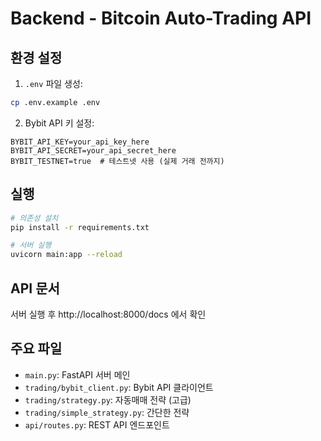 # Backend - Bitcoin Auto-Trading API

## 환경 설정

1. `.env` 파일 생성:
```bash
cp .env.example .env
```

2. Bybit API 키 설정:
```env
BYBIT_API_KEY=your_api_key_here
BYBIT_API_SECRET=your_api_secret_here
BYBIT_TESTNET=true  # 테스트넷 사용 (실제 거래 전까지)
```

## 실행

```bash
# 의존성 설치
pip install -r requirements.txt

# 서버 실행
uvicorn main:app --reload
```

## API 문서

서버 실행 후 http://localhost:8000/docs 에서 확인

## 주요 파일

- `main.py`: FastAPI 서버 메인
- `trading/bybit_client.py`: Bybit API 클라이언트
- `trading/strategy.py`: 자동매매 전략 (고급)
- `trading/simple_strategy.py`: 간단한 전략
- `api/routes.py`: REST API 엔드포인트